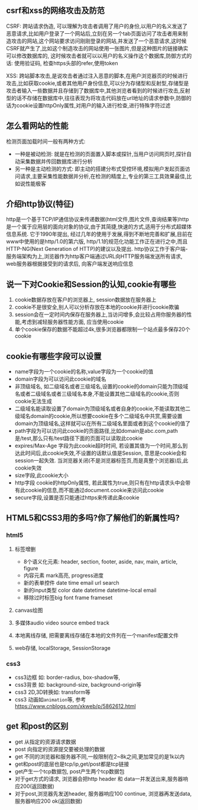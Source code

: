 ## csrf和xss的网络攻击及防范

CSRF: 跨站请求伪造, 可以理解为攻击者调用了用户的身份,以用户的名义发送了恶意请求,比如用户登录了一个网站后,立刻在另一个tab页面访问了攻击者用来制造攻击的网站,这个网站要求访问刚刚登录的网站,并发送了一个恶意请求,这时候CSRF就产生了,比如这个制造攻击的网站使用一张图片,但是这种图片的链接确实可以修改数据库的, 这时候攻击者就可以以用户的名义操作这个数据库,防御方式的话: 使用验证码, 检查https头部的refer,使用token

XSS: 跨站脚本攻击,是说攻击者通过注入恶意的脚本,在用户浏览器页的时候进行攻击,比如获取cookie,或者其他用户身份信息,可以分为存储型和反射型,存储型是攻击者输入一些数据并且存储到了数据库中,其他浏览者看到的时候进行攻击,反射型的话不存储在数据库中,往往表现为将攻击代码放在url地址的请求参数中,防御的话为cookie设置httpOnly属性,对用户的输入进行检查,进行特殊字符过滤

## 怎么看网站的性能

检测页面加载时间一般有两种方式:
-  一种是被动检测: 就是在检测的页面置入脚本或探针,当用户访问网页时,探针自动采集数据并传回数据库进行分析
-  另一种是主动检测的方式: 即主动的搭建分布式受控环境,模拟用户发起页面访问请求,主要采集性能数据并分析,在检测的精度上,专业的第三工具效果最佳,比如说性能极客

## 介绍http协议(特征)
http是一个基于TCP/IP通信协议来传递数据(html文件,图片文件,查询结果等)http是一个属于应用层的面向对象的协议,由于其简捷,快速的方式,适用于分布式超媒体信息系统. 它于1990年提出, 经过几年的使用于发展,得到不断地完善和扩展,目前在www中使用的是http/1.0的第六版, http/1.1的规范化功能工作正在进行之中,而且HTTP-NG(Next Generation of HTTP)的建议以及提出. http协议工作于客户端-服务端架构为上,浏览器作为http客户端通过URL向HTTP服务端发送所有请求, web服务器根据接受到的请求后, 向客户端发送响应信息


## 说一下对Cookie和Session的认知,cookie有哪些
1. cookie数据存放在客户的浏览器上, session数据放在服务器上
2. cookie不是很安全,别人可以分析存放在本地的cookie并进行cookie欺骗
3. session会在一定时间内保存在服务器上,当访问增多,会比较占用你服务器的性能,考虑到减轻服务器性能方面, 应当使用cookie
4. 单个cookie保存的数据不能超过4k,很多浏览器都限制一个站点最多保存20个cookie

## cookie有哪些字段可以设置
- name字段为一个cookie的名称,value字段为一个cookie的值
- domain字段为可以访问此cookie的域名
- 非顶级域名, 如二级域名或者三级域名,设置的cookie的domain只能为顶级域名或者二级域名或者三级域名本身,不能设置其他二级域名的cookie,否则cookie无法生成
- 二级域名能读取设置了domain为顶级域名或者自身的cookie,不能读取其他二级域名domain的cookie,所以想要cookie在多个二级域名中共赏,需要设置domain为顶级域名,这样就可以在所有二级域名里面或者到这个cookie的值了
- path字段为可以访问此cookie的页面路径,比如domain是abc.com,path是/test,那么只有/test路径下面的页面可以读取此cookie
- expires/Max-Age 字段为此cookie超时时间, 若设置其值为一个时间,那么到达此时间后,此cookie失效,不设置的话默认值是Session, 意思是cookie会和session一起失效. 当浏览器关闭(不是浏览器标签页,而是真整个浏览器)后,此cookie失效
- size字段,此cookie大小
- http字段 cookie的httpOnly属性, 若此属性为true,则只有在http请求头中会带有此cookie的信息,而不能通过document.cookie来访问此cookie
- secure字段,设置是否只能通过https来传递此条cookie

## HTML5和CSS3用的多吗?你了解他们的新属性吗?
### html5
1. 标签增删

    - 8个语义化元素: header, section, footer, aside, nav, main, article, figure
    - 内容元素  mark高亮, progress进度
    - 新的表单控件 date time email url search
    - 新的input类型 color date datetime datetime-local email
    - 移除过时标签big  font  frame  frameset
2. canvas绘图
3. 多媒体audio video source  embed track
4. 本地离线存储, 把需要离线存储在本地的文件列在一个manifest配置文件
5. web存储, localStorage, SessionStorage

### css3
- css3边框 如: border-radius, box-shadow等,
- css3背景 如: background-size, background-origin等
- css3 2D,3D转换如: transform等
- css3 动画如`animation`等, 参考 https://www.cnblogs.com/xkweb/p/5862612.html

## get 和post的区别
- get  从指定的资源请求数据
- post 向指定的资源提交要被处理的数据
- get  不同的浏览器和服务器不同,一般限制在2~8k之间,更加常见的是1k以内
- get和post的底层也是tcp/ip,get/post都是tcp链接
- get产生一个tcp数据包, post产生两个tcp数据包
- 对于get方式的请求, 浏览器会把http header 和 data一并发送出来,服务器响应200(返回数据)
- 对于post,浏览器先发送header, 服务器响应100 continue,  浏览器再发送data, 服务器响应200 ok(返回数据)

